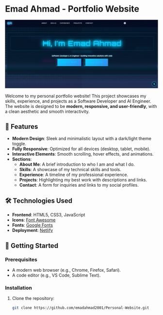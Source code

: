# Emad Ahmad - Portfolio Website

![Portfolio Screenshot](assets/images/portfolio-screenshot.png)

Welcome to my personal portfolio website! This project showcases my skills, experience, and projects as a Software Developer and AI Engineer. The website is designed to be **modern, responsive, and user-friendly**, with a clean aesthetic and smooth interactivity.

## 🌟 Features

- **Modern Design**: Sleek and minimalistic layout with a dark/light theme toggle.
- **Fully Responsive**: Optimized for all devices (desktop, tablet, mobile).
- **Interactive Elements**: Smooth scrolling, hover effects, and animations.
- **Sections**:
  - **About Me**: A brief introduction to who I am and what I do.
  - **Skills**: A showcase of my technical skills and tools.
  - **Experience**: A timeline of my professional experience.
  - **Projects**: Highlighting my best work with descriptions and links.
  - **Contact**: A form for inquiries and links to my social profiles.

## 🛠️ Technologies Used

- **Frontend**: HTML5, CSS3, JavaScript
- **Icons**: [Font Awesome](https://fontawesome.com/)
- **Fonts**: [Google Fonts](https://fonts.google.com/)
- **Deployment**: [Netlify](https://www.netlify.com/)

## 🚀 Getting Started

### Prerequisites

- A modern web browser (e.g., Chrome, Firefox, Safari).
- A code editor (e.g., VS Code, Sublime Text).

### Installation

1. Clone the repository:
   ```bash
   git clone https://github.com/emadahmad2001/Personal-Website.git